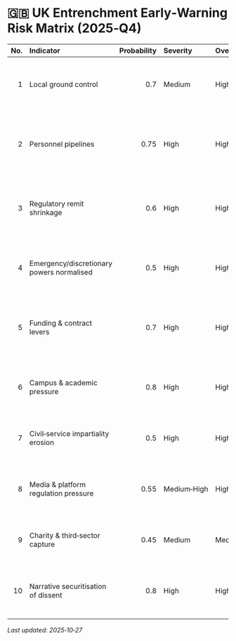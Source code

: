 
# 🇬🇧 UK Entrenchment Early‑Warning Risk Matrix (2025‑Q4)

|   No. | Indicator                                 |   Probability | Severity    | Overall Risk   | Commentary                                                                                                             |
|------:|:------------------------------------------|--------------:|:------------|:---------------|:-----------------------------------------------------------------------------------------------------------------------|
|     1 | Local ground control                      |          0.7  | Medium      | High‑Medium    | Ongoing partisan consolidation in local councils and PCCs; measurable electoral drift in multiple regions.             |
|     2 | Personnel pipelines                       |          0.75 | High        | High           | Central gov advisory roles show rising external appointments from ideologically‑aligned think‑tanks; scrutiny limited. |
|     3 | Regulatory remit shrinkage                |          0.6  | High        | High           | Multiple consultations on EHRC remit, ICO powers, and OfS scope; use of SIs suggests intent to narrow oversight.       |
|     4 | Emergency/discretionary powers normalised |          0.5  | High        | High‑Medium    | Covid‑era instruments linger; new public‑order and protest laws expand ministerial discretion.                         |
|     5 | Funding & contract levers                 |          0.7  | High        | High           | Conditional funding clauses appearing in arts, universities, local‑gov grants referencing ‘viewpoint neutrality’.      |
|     6 | Campus & academic pressure                |          0.8  | High        | High           | OfS investigations and ministerial statements on ‘cancel culture’; rising disciplinary proceedings.                    |
|     7 | Civil‑service impartiality erosion        |          0.5  | High        | High‑Medium    | Increased rhetoric about ‘activist civil servants’; HR guidance shifts under review.                                   |
|     8 | Media & platform regulation pressure      |          0.55 | Medium‑High | High‑Medium    | Online Safety Act & Ofcom codes tighten moderation; active jawboning on political content moderation.                  |
|     9 | Charity & third‑sector capture            |          0.45 | Medium      | Medium         | Charity Commission actions more visible on certain advocacy groups; trends worth monitoring.                           |
|    10 | Narrative securitisation of dissent       |          0.8  | High        | High           | Persistent conflation of protest and extremism in rhetoric and Prevent‑related updates.                                |

_Last updated: 2025‑10‑27_
